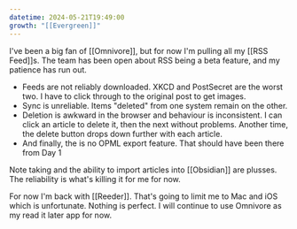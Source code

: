 ```yaml
---
datetime: 2024-05-21T19:49:00
growth: "[[Evergreen]]"
---
```

I've been a big fan of [[Omnivore]], but for now I'm pulling all my [[RSS Feed]]s. The team has been open about RSS being a beta feature, and my patience has run out.

- Feeds are not reliably downloaded. XKCD and PostSecret are the worst two. I have to click through to the original post to get images.
- Sync is unreliable. Items "deleted" from one system remain on the other.
- Deletion is awkward in the browser and behaviour is inconsistent. I can click an article to delete it, then the next without problems. Another time, the delete button drops down further with each article.
- And finally, the is no OPML export feature. That should have been there from Day 1

Note taking and the ability to import articles into [[Obsidian]] are plusses. The reliability is what's killing it for me for now.

For now I'm back with [[Reeder]]. That's going to limit me to Mac and iOS which is unfortunate. Nothing is perfect. I will continue to use Omnivore as my read it later app for now.